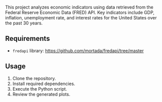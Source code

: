 This project analyzes economic indicators using data retrieved from the Federal Reserve Economic Data (FRED) API. Key indicators include GDP, inflation, unemployment rate, and interest rates for the United States over the past 30 years.

## Requirements
- `fredapi` library: https://github.com/mortada/fredapi/tree/master

## Usage
1. Clone the repository.
2. Install required dependencies.
3. Execute the Python script.
4. Review the generated plots.

